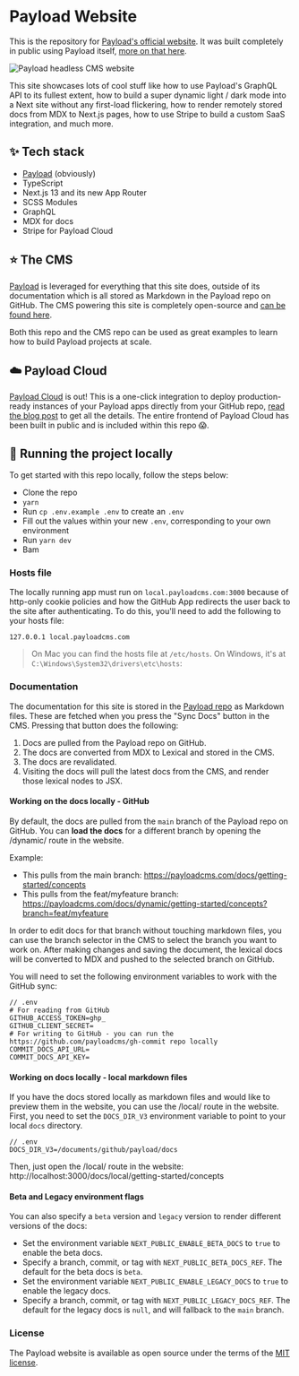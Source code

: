 # Payload Website

This is the repository for [Payload's official website](https://payloadcms.com/). It was built completely in public using Payload itself, [more on that here](#⭐-the-cms).

<img src="https://payloadcms.com/images/og-image.jpg" alt="Payload headless CMS website" />

This site showcases lots of cool stuff like how to use Payload's GraphQL API to its fullest extent, how to build a super dynamic light / dark mode into a Next site without any first-load flickering, how to render remotely stored docs from MDX to Next.js pages, how to use Stripe to build a custom SaaS integration, and much more.

## ✨ Tech stack

- [Payload](https://github.com/payloadcms/payload) (obviously)
- TypeScript
- Next.js 13 and its new App Router
- SCSS Modules
- GraphQL
- MDX for docs
- Stripe for Payload Cloud

## ⭐ The CMS

[Payload](https://github.com/payloadcms/payload) is leveraged for everything that this site does, outside of its documentation which is all stored as Markdown in the Payload repo on GitHub. The CMS powering this site is completely open-source and [can be found here](https://github.com/payloadcms/website-cms).

Both this repo and the CMS repo can be used as great examples to learn how to build Payload projects at scale.

## ☁️ Payload Cloud

[Payload Cloud](https://payloadcms.com/cloud-pricing) is out! This is a one-click integration to deploy production-ready instances of your Payload apps directly from your GitHub repo, [read the blog post](https://payloadcms.com/blog/launch-week-day-1-payload-cloud-is-here) to get all the details. The entire frontend of Payload Cloud has been built in public and is included within this repo 😱.

## 🚀 Running the project locally

To get started with this repo locally, follow the steps below:

- Clone the repo
- `yarn`
- Run `cp .env.example .env` to create an `.env`
- Fill out the values within your new `.env`, corresponding to your own environment
- Run `yarn dev`
- Bam

### Hosts file

The locally running app must run on `local.payloadcms.com:3000` because of http-only cookie policies and how the GitHub App redirects the user back to the site after authenticating. To do this, you'll need to add the following to your hosts file:

```
127.0.0.1 local.payloadcms.com
```

> On Mac you can find the hosts file at `/etc/hosts`. On Windows, it's at `C:\Windows\System32\drivers\etc\hosts`:

### Documentation

The documentation for this site is stored in the [Payload repo](https://github.com/payloadcms/payload) as Markdown files. These are fetched when you press the "Sync Docs" button in the CMS. Pressing that button does the following:

1. Docs are pulled from the Payload repo on GitHub.
2. The docs are converted from MDX to Lexical and stored in the CMS.
3. The docs are revalidated.
4. Visiting the docs will pull the latest docs from the CMS, and render those lexical nodes to JSX.

#### Working on the docs locally - GitHub

By default, the docs are pulled from the `main` branch of the Payload repo on GitHub. You can **load the docs** for a different branch by opening the /dynamic/ route in the website.

Example:

- This pulls from the main branch: https://payloadcms.com/docs/getting-started/concepts
- This pulls from the feat/myfeature branch: https://payloadcms.com/docs/dynamic/getting-started/concepts?branch=feat/myfeature

In order to edit docs for that branch without touching markdown files, you can use the branch selector in the CMS to select the branch you want to work on. After making changes and saving the document, the lexical docs will be converted to MDX and pushed to the selected branch on GitHub.

You will need to set the following environment variables to work with the GitHub sync:

```env
// .env
# For reading from GitHub
GITHUB_ACCESS_TOKEN=ghp_
GITHUB_CLIENT_SECRET=
# For writing to GitHub - you can run the https://github.com/payloadcms/gh-commit repo locally
COMMIT_DOCS_API_URL=
COMMIT_DOCS_API_KEY=
```

#### Working on docs locally - local markdown files

If you have the docs stored locally as markdown files and would like to preview them in the website, you can use the /local/ route in the website. First, you need to set the `DOCS_DIR_V3` environment variable to point to your local `docs` directory.

```env
// .env
DOCS_DIR_V3=/documents/github/payload/docs
```

Then, just open the /local/ route in the website: http://localhost:3000/docs/local/getting-started/concepts

#### Beta and Legacy environment flags

You can also specify a `beta` version and `legacy` version to render different versions of the docs:

- Set the environment variable `NEXT_PUBLIC_ENABLE_BETA_DOCS` to `true` to enable the beta docs.
- Specify a branch, commit, or tag with `NEXT_PUBLIC_BETA_DOCS_REF`. The default for the beta docs is `beta`.
- Set the environment variable `NEXT_PUBLIC_ENABLE_LEGACY_DOCS` to `true` to enable the legacy docs.
- Specify a branch, commit, or tag with `NEXT_PUBLIC_LEGACY_DOCS_REF`. The default for the legacy docs is `null`, and will fallback to the `main` branch.

### License

The Payload website is available as open source under the terms of the [MIT license](https://github.com/payloadcms/website/blob/main/LICENSE).
